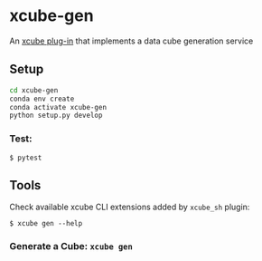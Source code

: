# xcube-gen

An [xcube plug-in](https://github.com/dcs4cop/xcube) that implements a data cube generation service

## Setup

```bash
cd xcube-gen
conda env create
conda activate xcube-gen
python setup.py develop
```
    
### Test:

    $ pytest

## Tools

Check available xcube CLI extensions added by `xcube_sh` plugin:

    $ xcube gen --help

### Generate a Cube: `xcube gen` 

